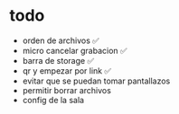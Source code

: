 # todo
- orden de archivos ✅
- micro cancelar grabacion ✅
- barra de storage ✅
- qr y empezar por link ✅
- evitar que se puedan tomar pantallazos
- permitir borrar archivos
- config de la sala